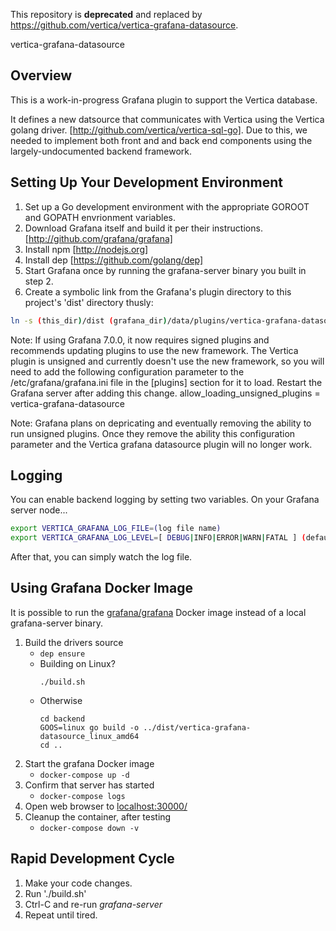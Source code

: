 This repository is __deprecated__ and replaced by https://github.com/vertica/vertica-grafana-datasource.

 vertica-grafana-datasource

## Overview
This is a work-in-progress Grafana plugin to support the Vertica database.

It defines a new datsource that communicates with Vertica using the Vertica golang driver. [http://github.com/vertica/vertica-sql-go]. Due to this, we needed to implement both front and and back end components using the largely-undocumented backend framework.

## Setting Up Your Development Environment

1. Set up a Go development environment with the appropriate GOROOT and GOPATH envrionment variables.
2. Download Grafana itself and build it per their instructions. [http://github.com/grafana/grafana]
3. Install npm [http://nodejs.org]
4. Install dep [https://github.com/golang/dep]
5. Start Grafana once by running the grafana-server binary you built in step 2.
6. Create a symbolic link from the Grafana's plugin directory to this project's 'dist' directory thusly:

```bash
ln -s (this_dir)/dist (grafana_dir)/data/plugins/vertica-grafana-datasource 
```
Note: If using Grafana 7.0.0, it now requires signed plugins and recommends updating plugins to use the new framework. The Vertica plugin is unsigned and currently doesn't use the new framework, so you will need to add the following configuration parameter to the /etc/grafana/grafana.ini file in the [plugins] section for it to load. Restart the Grafana server after adding this change.
allow_loading_unsigned_plugins = vertica-grafana-datasource

Note: Grafana plans on depricating and eventually removing the ability to run unsigned plugins. Once they remove the ability this configuration parameter and the Vertica grafana datasource plugin will no longer work.

## Logging

You can enable backend logging by setting two variables. On your Grafana server node...
```bash
export VERTICA_GRAFANA_LOG_FILE=(log file name)
export VERTICA_GRAFANA_LOG_LEVEL=[ DEBUG|INFO|ERROR|WARN|FATAL ] (default is INFO)
```
After that, you can simply watch the log file.

## Using Grafana Docker Image

It is possible to run the [grafana/grafana](https://hub.docker.com/r/grafana/grafana) Docker image instead of a local grafana-server binary.

1. Build the drivers source
   * `dep ensure`
   * Building on Linux?
      ```
      ./build.sh
      ```
   * Otherwise
      ```
      cd backend
      GOOS=linux go build -o ../dist/vertica-grafana-datasource_linux_amd64
      cd ..
      ```
1. Start the grafana Docker image
   * `docker-compose up -d`
1. Confirm that server has started
   * `docker-compose logs`
1. Open web browser to [localhost:30000/](http://localhost:30000/)
1. Cleanup the container, after testing
   * `docker-compose down -v`

## Rapid Development Cycle

1. Make your code changes.
2. Run './build.sh'
3. Ctrl-C and re-run <i>grafana-server</i>
4. Repeat until tired.
